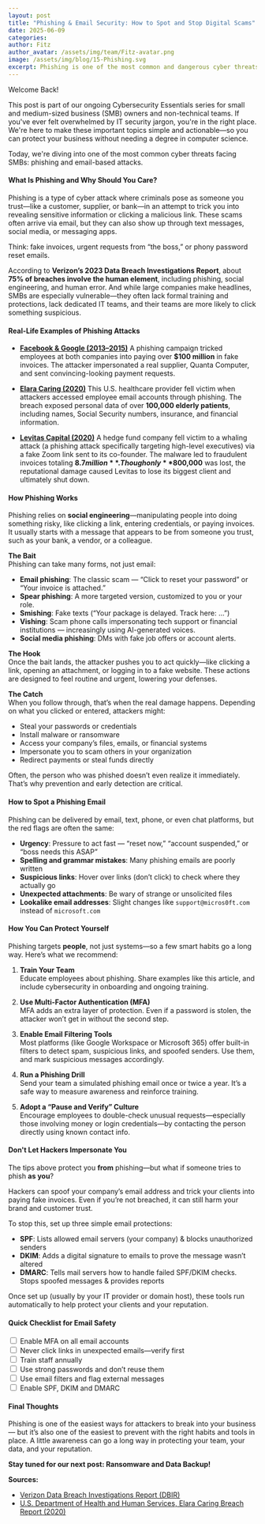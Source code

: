 ```yaml
---
layout: post
title: "Phishing & Email Security: How to Spot and Stop Digital Scams"
date: 2025-06-09
categories: 
author: Fitz
author_avatar: /assets/img/team/Fitz-avatar.png
image: /assets/img/blog/15-Phishing.svg
excerpt: Phishing is one of the most common and dangerous cyber threats facing small businesses today—but it’s also one of the easiest to prevent. In this post, we break down what phishing is, how it works, real-world examples, and simple steps you can take to protect your business, your team, and your reputation.
---
```

Welcome Back!

This post is part of our ongoing Cybersecurity Essentials series for small and medium-sized business (SMB) owners and non-technical teams. If you've ever felt overwhelmed by IT security jargon, you're in the right place. We're here to make these important topics simple and actionable—so you can protect your business without needing a degree in computer science.

Today, we're diving into one of the most common cyber threats facing SMBs: phishing and email-based attacks.

#### What Is Phishing and Why Should You Care?

Phishing is a type of cyber attack where criminals pose as someone you trust—like a customer, supplier, or bank—in an attempt to trick you into revealing sensitive information or clicking a malicious link. These scams often arrive via email, but they can also show up through text messages, social media, or messaging apps.

Think: fake invoices, urgent requests from “the boss,” or phony password reset emails.

According to **Verizon’s 2023 Data Breach Investigations Report**, about **75% of breaches involve the human element**, including phishing, social engineering, and human error. And while large companies make headlines, SMBs are especially vulnerable—they often lack formal training and protections, lack dedicated IT teams, and their teams are more likely to click something suspicious.

#### Real-Life Examples of Phishing Attacks

- [**Facebook & Google (2013–2015)**](https://www.justice.gov/usao-nyc/press-release/hungarian-man-pleads-guilty)
  A phishing campaign tricked employees at both companies into paying over **$100 million** in fake invoices. The attacker impersonated a real supplier, Quanta Computer, and sent convincing-looking payment requests.  

- [**Elara Caring (2020)**](https://ocrportal.hhs.gov/ocr/breach/breach_report.jsf)
  This U.S. healthcare provider fell victim when attackers accessed employee email accounts through phishing. The breach exposed personal data of over **100,000 elderly patients**, including names, Social Security numbers, insurance, and financial information.  

- [**Levitas Capital (2020)**](https://www.zdnet.com/article/a-fake-zoom-invite-led-to-a-hedge-fund-being-wound-up/)
  A hedge fund company fell victim to a whaling attack (a phishing attack specifically targeting high-level executives) via a fake Zoom link sent to its co-founder. The malware led to fraudulent invoices totaling **$8.7 million**. Though only **$800,000** was lost, the reputational damage caused Levitas to lose its biggest client and ultimately shut down.  

#### How Phishing Works

Phishing relies on **social engineering**—manipulating people into doing something risky, like clicking a link, entering credentials, or paying invoices. It usually starts with a message that appears to be from someone you trust, such as your bank, a vendor, or a colleague.

**The Bait**  
Phishing can take many forms, not just email:

- **Email phishing**: The classic scam — “Click to reset your password” or “Your invoice is attached.”  
- **Spear phishing**: A more targeted version, customized to you or your role.  
- **Smishing**: Fake texts (“Your package is delayed. Track here: …”)  
- **Vishing**: Scam phone calls impersonating tech support or financial institutions — increasingly using AI-generated voices.  
- **Social media phishing**: DMs with fake job offers or account alerts.

**The Hook**  
Once the bait lands, the attacker pushes you to act quickly—like clicking a link, opening an attachment, or logging in to a fake website. These actions are designed to feel routine and urgent, lowering your defenses.

**The Catch**  
When you follow through, that’s when the real damage happens. Depending on what you clicked or entered, attackers might:

- Steal your passwords or credentials  
- Install malware or ransomware  
- Access your company’s files, emails, or financial systems  
- Impersonate you to scam others in your organization  
- Redirect payments or steal funds directly  

Often, the person who was phished doesn’t even realize it immediately. That’s why prevention and early detection are critical.

#### How to Spot a Phishing Email

Phishing can be delivered by email, text, phone, or even chat platforms, but the red flags are often the same:

- **Urgency**: Pressure to act fast — “reset now,” “account suspended,” or “boss needs this ASAP”  
- **Spelling and grammar mistakes**: Many phishing emails are poorly written  
- **Suspicious links**: Hover over links (don’t click) to check where they actually go  
- **Unexpected attachments**: Be wary of strange or unsolicited files  
- **Lookalike email addresses**: Slight changes like `support@micros0ft.com` instead of `microsoft.com`

#### How You Can Protect Yourself

Phishing targets **people**, not just systems—so a few smart habits go a long way. Here’s what we recommend:

1. **Train Your Team**  
   Educate employees about phishing. Share examples like this article, and include cybersecurity in onboarding and ongoing training.

2. **Use Multi-Factor Authentication (MFA)**  
   MFA adds an extra layer of protection. Even if a password is stolen, the attacker won’t get in without the second step.

3. **Enable Email Filtering Tools**  
   Most platforms (like Google Workspace or Microsoft 365) offer built-in filters to detect spam, suspicious links, and spoofed senders. Use them, and mark suspicious messages accordingly.

4. **Run a Phishing Drill**  
   Send your team a simulated phishing email once or twice a year. It’s a safe way to measure awareness and reinforce training.

5. **Adopt a “Pause and Verify” Culture**  
   Encourage employees to double-check unusual requests—especially those involving money or login credentials—by contacting the person directly using known contact info.

#### Don't Let Hackers Impersonate You

The tips above protect you **from** phishing—but what if someone tries to phish **as you**?

Hackers can spoof your company’s email address and trick your clients into paying fake invoices. Even if you’re not breached, it can still harm your brand and customer trust.

To stop this, set up three simple email protections:

- **SPF**: Lists allowed email servers (your company) & blocks unauthorized senders  
- **DKIM**: Adds a digital signature to emails to prove the message wasn’t altered  
- **DMARC**: Tells mail servers how to handle failed SPF/DKIM checks. Stops spoofed messages & provides reports  

Once set up (usually by your IT provider or domain host), these tools run automatically to help protect your clients and your reputation.

#### Quick Checklist for Email Safety

  <input type="checkbox" id="checklist1" name="checklist1" value="Enable MFA on all email accounts">
<label for="checklist1"> Enable MFA on all email accounts</label><br>
  <input type="checkbox" id="checklist1" name="checklist1" value="Never click links in unexpected emails—verify first">
<label for="checklist1"> Never click links in unexpected emails—verify first</label><br>
  <input type="checkbox" id="checklist1" name="checklist1" value="Train staff annually">
<label for="checklist1"> Train staff annually</label><br>
  <input type="checkbox" id="checklist1" name="checklist1" value="Use strong passwords and don’t reuse them">
<label for="checklist1"> Use strong passwords and don’t reuse them</label><br>
  <input type="checkbox" id="checklist1" name="checklist1" value="Use email filters and flag external messages">
<label for="checklist1"> Use email filters and flag external messages</label><br>
  <input type="checkbox" id="checklist1" name="checklist1" value="Enable SPF, DKIM and DMARC">
<label for="checklist1"> Enable SPF, DKIM and DMARC</label><br> 

#### Final Thoughts

Phishing is one of the easiest ways for attackers to break into your business — but it’s also one of the easiest to prevent with the right habits and tools in place. A little awareness can go a long way in protecting your team, your data, and your reputation.

**Stay tuned for our next post: Ransomware and Data Backup!**

**Sources:**

- [Verizon Data Breach Investigations Report (DBIR)](https://www.verizon.com/business/resources/reports/dbir/)  
- [U.S. Department of Health and Human Services, Elara Caring Breach Report (2020)](https://ocrportal.hhs.gov/ocr/breach/breach_report.jsf)



